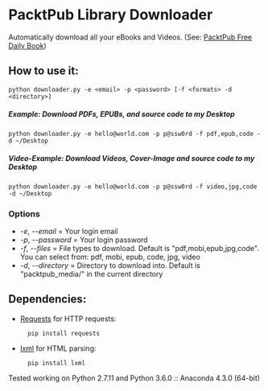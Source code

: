 # PacktPub Library Downloader

Automatically download all your eBooks and Videos. (See: [PacktPub Free Daily Book](https://www.packtpub.com/packt/offers/free-learning))


## How to use it:
	python downloader.py -e <email> -p <password> [-f <formats> -d <directory>]

##### Example: Download PDFs, EPUBs, and source code to my Desktop
	python downloader.py -e hello@world.com -p p@ssw0rd -f pdf,epub,code -d ~/Desktop

##### Video-Example: Download Videos, Cover-Image and source code to my Desktop
	python downloader.py -e hello@world.com -p p@ssw0rd -f video,jpg,code -d ~/Desktop 


### Options
- *-e*, *--email* = Your login email
- *-p*, *--password* = Your login password
- *-f*, *--files* = File types to download. Default is "pdf,mobi,epub,jpg,code". You can select from: pdf, mobi, epub, code, jpg, video
- *-d*, *--directory* = Directory to download into. Default is "packtpub_media/" in the current directory

## Dependencies:


* [Requests](http://docs.python-requests.org/en/latest/) for HTTP requests:

		pip install requests

* [lxml](http://lxml.de/) for HTML parsing:

		pip install lxml

Tested working on Python 2.7.11 and Python 3.6.0 :: Anaconda 4.3.0 (64-bit)
